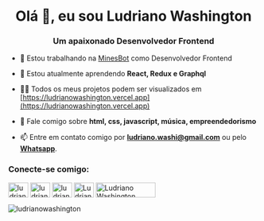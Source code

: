 <h1 align="center">Olá 👋, eu sou Ludriano Washington</h1>
<h3 align="center">Um apaixonado Desenvolvedor Frontend</h3>

- 🔭 Estou trabalhando na [MinesBot](https://minesbot.com.br) como Desenvolvedor Frontend

- 🌱 Estou atualmente aprendendo **React, Redux e Graphql**

- 👨‍💻 Todos os meus projetos podem ser visualizados em [https://ludrianowashington.vercel.app](https://ludrianowashington.vercel.app)

- 💬 Fale comigo sobre **html, css, javascript, música, empreendedorismo**

- 📫 Entre em contato comigo por **ludriano.washi@gmail.com** ou pelo [**Whatsapp**](https://wa.me/5581988511896).

<h3 align="left">Conecte-se comigo:</h3>
<p align="left">
<a href="https://linkedin.com/in/ludrianowashington" target="blank"><img align="center" src="https://raw.githubusercontent.com/rahuldkjain/github-profile-readme-generator/master/src/images/icons/Social/linked-in-alt.svg" alt="ludrianowashington" height="30" width="40" /></a>
<a href="https://fb.com/ludriano.washington" target="blank"><img align="center" src="https://raw.githubusercontent.com/rahuldkjain/github-profile-readme-generator/master/src/images/icons/Social/facebook.svg" alt="ludriano.washington" height="30" width="40" /></a>
<a href="https://instagram.com/ludrianowashington" target="blank"><img align="center" src="https://raw.githubusercontent.com/rahuldkjain/github-profile-readme-generator/master/src/images/icons/Social/instagram.svg" alt="ludrianowashington" height="30" width="40" /></a>
<a href="https://discord.gg/Ludriano Washington#3028" target="blank"><img align="center" src="https://raw.githubusercontent.com/rahuldkjain/github-profile-readme-generator/master/src/images/icons/Social/discord.svg" alt="Ludriano Washington#3028" height="30" width="40" /></a>
  <a href="https://app.rocketseat.com.br/me/ludrianowashington" target="blank"><img align="center" src="https://camo.githubusercontent.com/8fbfa348fb90d2b3fb95d49c9534e1bf2c6540651ce06b483910770d472ea0e1/68747470733a2f2f73332d73612d656173742d312e616d617a6f6e6177732e636f6d2f726f636b6574736561742d63646e2f726f636b6574736561745f6c6f676f5f726f78612e706e67" alt="Ludriano Washington" height="30" width="120" /></a>
</p>

<p><img align="left" src="https://github-readme-stats.vercel.app/api/top-langs?theme=radical&username=ludrianowashington&show_icons=true&locale=en&layout=compact" alt="ludrianowashington" /></p>
